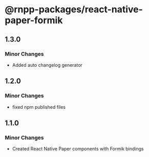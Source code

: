 # @rnpp-packages/react-native-paper-formik

## 1.3.0

### Minor Changes

- Added auto changelog generator

## 1.2.0

### Minor Changes

- fixed npm published files

## 1.1.0

### Minor Changes

- Created React Native Paper components with Formik bindings

